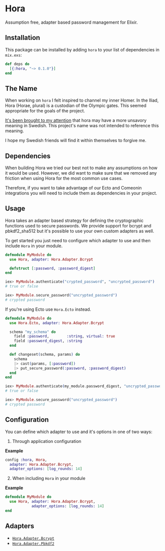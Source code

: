 # Hora

Assumption free, adapter based password management for Elixir.

## Installation

This package can be installed by adding `hora` to your list of dependencies in
`mix.exs`:

```elixir
def deps do
  [{:hora, "~> 0.1.0"}]
end
```

## The Name

When working on `hora` I felt inspired to channel my inner Homer. In the Iliad,
Hora (Horae, plural) is a custodian of the Olympic gates. This seemed
appropriate for the goals of the project.

[It's been brought to my attention](https://elixirforum.com/t/hora-extensible-password-management/4510/2?u=anthonator)
that hora may have a more unsavory meaning in Swedish. This project's name was
not intended to reference this meaning.

I hope my Swedish friends will find it within themselves to forgive me.

## Dependencies

When building Hora we tried our best not to make any assumptions on how it would
be used. However, we did want to make sure that we removed any friction when
using Hora for the most common use cases.

Therefore, if you want to take advantage of our Ecto and Comeonin integrations
you will need to include them as dependencies in your project.

## Usage

Hora takes an adapter based strategy for defining the cryptographic functions
used to secure passwords. We provide support for bcrypt and pbkdf2_sha512 but
it's possible to use your own custom adapters as well.

To get started you just need to configure which adapter to use and then include
`Hora` in your module.

```elixir
defmodule MyModule do
  use Hora, adapter: Hora.Adapter.Bcrypt

  defstruct [:password, :password_digest]
end

iex> MyModule.authenticate("crypted_password", "uncrypted_password")
# true or false

iex> MyModule.secure_password("uncrypted_password")
# crypted password
```

If you're using Ecto use `Hora.Ecto` instead.

```elixir
defmodule MyModule do
  use Hora.Ecto, adapter: Hora.Adapter.Bcrypt

  schema "my_schema" do
    field :password,        :string, virtual: true
    field :password_digest, :string
  end

  def changeset(schema, params) do
    schema
    |> cast(params, [:password])
    |> put_secure_password(:password, :password_digest)
  end
end

iex> MyModule.authenticate(my_module.password_digest, "uncrypted_password")
# true or false

iex> MyModule.secure_password("uncrypted_password")
# crypted password
```

## Configuration

You can define which adapter to use and it's options in one of two ways:

1. Through application configuration

  **Example**

  ```elixir
  config :hora, Hora,
    adapter: Hora.Adapter.Bcrypt,
    adapter_options: [log_rounds: 14]
  ```
2. When including `Hora` in your module

  **Example**

  ```elixir
  defmodule MyModule do
    use Hora, adapter: Hora.Adapter.Bcrypt,
              adapter_options: [log_rounds: 14]
  end
  ```

## Adapters

* [`Hora.Adapter.Bcrypt`](https://hexdocs.pm/hora/Hora.Adapter.Bcrypt.html)
* [`Hora.Adapter.Pbkdf2`](https://hexdocs.pm/hora/Hora.Adapter.Pbkdf2.html)
